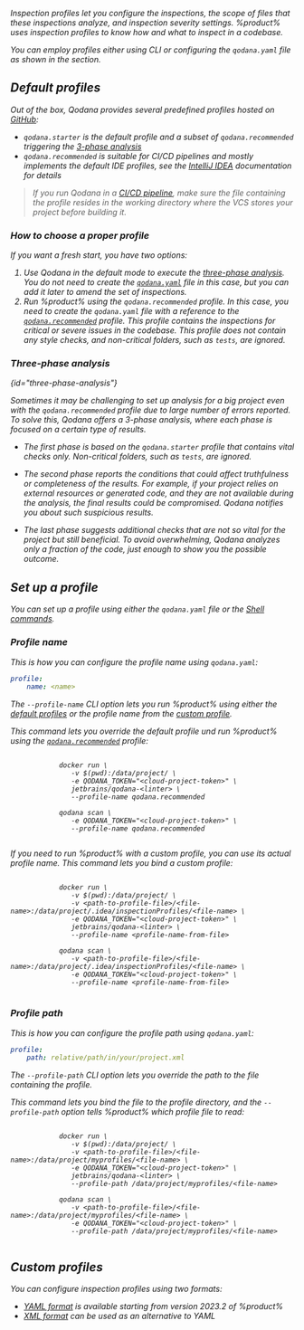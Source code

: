 [//]: # (title: Inspection profiles)

<var name="code-inspection-profiles-ide-help-url" value="https://www.jetbrains.com/help/idea/?Customizing_Profiles"/>
<var name="ide" value="IDE"/>
<var name="qodana.recommended" value="https://github.com/JetBrains/qodana-profiles/blob/master/.idea/inspectionProfiles/qodana.recommended.yaml"/>
<var name="java-glob" value="https://docs.oracle.com/javase/8/docs/api/java/nio/file/FileSystem.html#getPathMatcher-java.lang.String-"/>

Inspection profiles let you configure the inspections, the scope of files that these inspections analyze, 
and inspection severity settings. %product% uses inspection profiles to know how and what to inspect in a codebase.

You can employ profiles either using CLI or configuring the `qodana.yaml` file as shown in the [](#Set+up+a+profile) section.

## Default profiles

Out of the box, Qodana provides several predefined profiles hosted on 
[GitHub](https://github.com/JetBrains/qodana-profiles/tree/master/.idea/inspectionProfiles):

* `qodana.starter` is the default profile and a subset of `qodana.recommended` triggering the [3-phase analysis](#three-phase-analysis) 
* `qodana.recommended` is suitable for CI/CD pipelines and mostly implements the default IDE profiles, see the 
[IntelliJ IDEA](https://www.jetbrains.com/help/idea/customizing-profiles.html) documentation for details

> If you run Qodana in a [CI/CD pipeline](ci.md), make sure the file containing the profile resides in the working
directory where the VCS stores your project before building it.

### How to choose a proper profile

If you want a fresh start, you have two options:

1. Use Qodana in the default mode to execute the [three-phase analysis](#three-phase-analysis). You do not need to 
create the [`qodana.yaml`](qodana-yaml.md) file in this case, but you can add it later to amend the set of inspections.
2. Run %product% using the `qodana.recommended` profile. In this case, you need to create the `qodana.yaml` file with a 
reference to the [`qodana.recommended`](#Default+profiles) profile. This profile contains the 
inspections for critical or severe issues in the codebase. This profile does not contain any style checks, and 
non-critical folders, such as `tests`, are ignored.

### Three-phase analysis
{id="three-phase-analysis"}

Sometimes it may be challenging to set up analysis for a big project even with the `qodana.recommended` profile due to 
large number of errors reported. To solve this, Qodana offers a 3-phase analysis, where each phase is focused on a 
certain type of results.

- The first phase is based on the `qodana.starter` profile that contains vital checks only. Non-critical folders, such as `tests`, are ignored.

- The second phase reports the conditions that could affect truthfulness or completeness of the results. For example, if your project relies on external resources or generated code, and they are not available during the analysis, the final results could be compromised. Qodana notifies you about such suspicious results.

- The last phase suggests additional checks that are not so vital for the project but still beneficial. To avoid overwhelming, Qodana analyzes only a fraction of the code, just enough to show you the possible outcome.


## Set up a profile

<chunk id="set-up-a-profile">

You can set up a profile using either the `qodana.yaml` file or the [Shell commands](docker-image-configuration.xml). 

### Profile name

This is how you can configure the profile name using `qodana.yaml`:

```yaml
profile:
    name: <name>
```

The `--profile-name` CLI option lets you run %product% using either the
[default profiles](inspection-profiles.md#Default+profiles) or the profile name from the
[custom profile](inspection-profiles.md#Custom+profiles).

This command lets you override the default profile und run %product% using the
[`qodana.recommended`](inspection-profiles.md#Default+profiles) profile:

<tabs group="cli-settings">
    <tab title="Docker image" group-key="docker-image">
        <code style="block" lang="shell" prompt="$">
            docker run \
               -v $(pwd):/data/project/ \
               -e QODANA_TOKEN="&lt;cloud-project-token&gt;" \
               jetbrains/qodana-&lt;linter&gt; \
               --profile-name qodana.recommended
        </code>
    </tab>
    <tab title="Qodana CLI" group-key="qodana-cli">
        <code style="block" lang="shell" prompt="$">
            qodana scan \
               -e QODANA_TOKEN="&lt;cloud-project-token&gt;" \
               --profile-name qodana.recommended
        </code>
    </tab>
</tabs>

If you need to run %product% with a custom profile, you can use its actual profile name. This command lets you bind a 
custom profile:

<tabs group="cli-settings" filter="for-inspection-profiles">
    <tab title="Docker image" group-key="docker-image">
        <code style="block" lang="shell" prompt="$">
            docker run \
               -v $(pwd):/data/project/ \
               -v &lt;path-to-profile-file&gt;/&lt;file-name&gt;:/data/project/.idea/inspectionProfiles/&lt;file-name&gt; \
               -e QODANA_TOKEN="&lt;cloud-project-token&gt;" \
               jetbrains/qodana-&lt;linter&gt; \
               --profile-name &lt;profile-name-from-file&gt;
        </code>
    </tab>
    <tab title="Qodana CLI" group-key="qodana-cli">
        <code style="block" lang="shell" prompt="$">
            qodana scan \
               -v &lt;path-to-profile-file&gt;/&lt;file-name&gt;:/data/project/.idea/inspectionProfiles/&lt;file-name&gt; \
               -e QODANA_TOKEN="&lt;cloud-project-token&gt;" \
               --profile-name &lt;profile-name-from-file&gt;
        </code>
    </tab>
</tabs>

### Profile path

This is how you can configure the profile path using `qodana.yaml`:

```yaml
profile:
    path: relative/path/in/your/project.xml
```

The `--profile-path` CLI option lets you override the path to the file containing the profile.

This command lets you bind the file to the profile directory, and the `--profile-path` option tells %product% which 
profile file to read:

<tabs group="cli-settings">
    <tab title="Docker image" group-key="docker-image">
        <code style="block" lang="shell" prompt="$">
            docker run \
               -v $(pwd):/data/project/ \
               -v &lt;path-to-profile-file&gt;/&lt;file-name&gt;:/data/project/myprofiles/&lt;file-name&gt; \
               -e QODANA_TOKEN="&lt;cloud-project-token&gt;" \
               jetbrains/qodana-&lt;linter&gt; \
               --profile-path /data/project/myprofiles/&lt;file-name&gt;
        </code>
    </tab>
    <tab title="Qodana CLI" group-key="qodana-cli">
        <code style="block" lang="shell" prompt="$">
            qodana scan \
               -v &lt;path-to-profile-file&gt;/&lt;file-name&gt;:/data/project/myprofiles/&lt;file-name&gt; \
               -e QODANA_TOKEN="&lt;cloud-project-token&gt;" \
               --profile-path /data/project/myprofiles/&lt;file-name&gt;
        </code>
    </tab>
</tabs>

</chunk>

## Custom profiles

You can configure inspection profiles using two formats: 

* [YAML format](custom-profiles.md) is available starting from version 2023.2 of %product%
* [XML format](custom-xml-profiles.md) can be used as an alternative to YAML